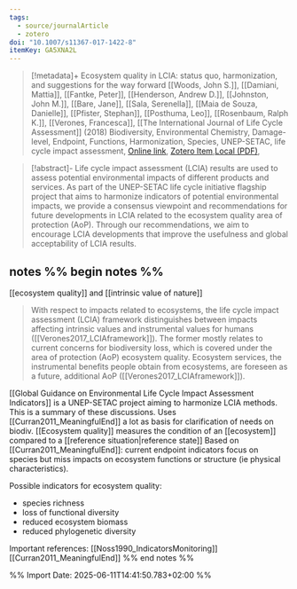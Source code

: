 ```yaml
---
tags:
  - source/journalArticle
  - zotero
doi: "10.1007/s11367-017-1422-8"
itemKey: GA5XNA2L
---
```

>[!metadata]+
> Ecosystem quality in LCIA: status quo, harmonization, and suggestions for the way forward
> [[Woods, John S.]], [[Damiani, Mattia]], [[Fantke, Peter]], [[Henderson, Andrew D.]], [[Johnston, John M.]], [[Bare, Jane]], [[Sala, Serenella]], [[Maia de Souza, Danielle]], [[Pfister, Stephan]], [[Posthuma, Leo]], [[Rosenbaum, Ralph K.]], [[Verones, Francesca]], 
> [[The International Journal of Life Cycle Assessment]] (2018)
> Biodiversity, Environmental Chemistry, Damage-level, Endpoint, Functions, Harmonization, Species, UNEP-SETAC, life cycle impact assessment, 
> [Online link](https://doi.org/10.1007/s11367-017-1422-8), [Zotero Item](zotero://select/library/items/GA5XNA2L),[Local (PDF)](file://C:/Users/aburg/Documents/references/zotero/storage/GLBIFRJI/Woods2018_Ecosystemquality.pdf), 


>[!abstract]-
>Life cycle impact assessment (LCIA) results are used to assess potential environmental impacts of different products and services. As part of the UNEP-SETAC life cycle initiative flagship project that aims to harmonize indicators of potential environmental impacts, we provide a consensus viewpoint and recommendations for future developments in LCIA related to the ecosystem quality area of protection (AoP). Through our recommendations, we aim to encourage LCIA developments that improve the usefulness and global acceptability of LCIA results.

## notes %% begin notes %%
[[ecosystem quality]] and [[intrinsic value of nature]]
>With respect to impacts related to ecosystems, the life cycle impact assessment (LCIA) framework distinguishes between impacts affecting intrinsic values and instrumental values for humans ([[Verones2017_LCIAframework]]). The former mostly relates to current concerns for biodiversity loss, which is covered under the area of protection (AoP) ecosystem quality. Ecosystem services, the instrumental benefits people obtain from ecosystems, are foreseen as a future, additional AoP ([[Verones2017_LCIAframework]]).

[[Global Guidance on Environmental Life Cycle Impact Assessment Indicators]] is a UNEP-SETAC project aiming to harmonize LCIA methods. This is a summary of these discussions.
Uses [[Curran2011_MeaningfulEnd]] a lot as basis for clarification of needs on biodiv.
[[Ecosystem quality]] measures the condition of an [[ecosystem]] compared to a [[reference situation|reference state]]
Based on [[Curran2011_MeaningfulEnd]]: current endpoint indicators focus on species but miss impacts on ecosystem functions or structure (ie physical characteristics).

Possible indicators for ecosystem quality:
- species richness
- loss of functional diversity
- reduced ecosystem biomass
- reduced phylogenetic diversity

Important references:
[[Noss1990_IndicatorsMonitoring]]
[[Curran2011_MeaningfulEnd]]
%% end notes %%

%% Import Date: 2025-06-11T14:41:50.783+02:00 %%
